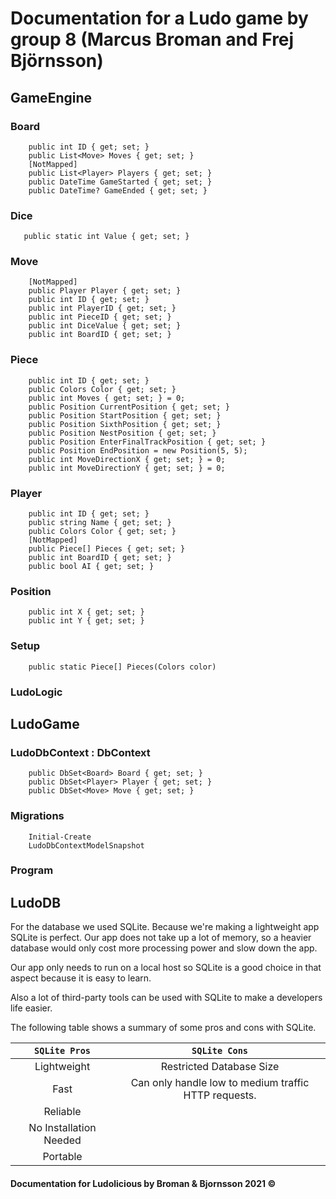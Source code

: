 # Documentation for a Ludo game by group 8 (Marcus Broman and Frej Björnsson) 

## GameEngine
### Board
        public int ID { get; set; }
        public List<Move> Moves { get; set; }
        [NotMapped]
        public List<Player> Players { get; set; }
        public DateTime GameStarted { get; set; }
        public DateTime? GameEnded { get; set; }

### Dice
       public static int Value { get; set; }

### Move
        [NotMapped]
        public Player Player { get; set; }
        public int ID { get; set; }
        public int PlayerID { get; set; }
        public int PieceID { get; set; }
        public int DiceValue { get; set; }
        public int BoardID { get; set; }

###  Piece
        public int ID { get; set; }
        public Colors Color { get; set; }
        public int Moves { get; set; } = 0;
        public Position CurrentPosition { get; set; }
        public Position StartPosition { get; set; }
        public Position SixthPosition { get; set; }
        public Position NestPosition { get; set; }
        public Position EnterFinalTrackPosition { get; set; }
        public Position EndPosition = new Position(5, 5);
        public int MoveDirectionX { get; set; } = 0;
        public int MoveDirectionY { get; set; } = 0;

### Player
        public int ID { get; set; }
        public string Name { get; set; }
        public Colors Color { get; set; }
        [NotMapped]
        public Piece[] Pieces { get; set; }
        public int BoardID { get; set; }
        public bool AI { get; set; }
        
### Position
        public int X { get; set; }
        public int Y { get; set; }
### Setup
        public static Piece[] Pieces(Colors color)
        
### LudoLogic

## LudoGame
### LudoDbContext : DbContext
        public DbSet<Board> Board { get; set; }
        public DbSet<Player> Player { get; set; }
        public DbSet<Move> Move { get; set; }
        
### Migrations
        Initial-Create
        LudoDbContextModelSnapshot
        
### Program

## LudoDB

For the database we used SQLite. Because we're making a lightweight app SQLite is perfect. Our app does not take up a lot of memory, so a heavier database would only cost more processing power and slow down the app.

Our app only needs to run on a local host so SQLite is a good choice in that aspect because it is easy to learn. 

Also a lot of third-party tools can be used with SQLite to make a developers life easier. 

The following table shows a summary of some pros and cons with SQLite.

| `SQLite Pros`           | `SQLite Cons`                                         | 
| :-------------:         |:-------------:                                        | 
| Lightweight             | Restricted Database Size                              | 
| Fast                    | Can only handle low to medium traffic HTTP requests.  |
| Reliable                |                                                       |
| No Installation Needed  |                                                       |
| Portable                |                                                       |


#### Documentation for Ludolicious by Broman & Bjornsson 2021 ©

